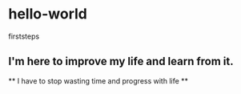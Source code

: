 # hello-world
firststeps
## I'm here to improve my life and learn from it.
** I have to stop wasting time and progress with life **
